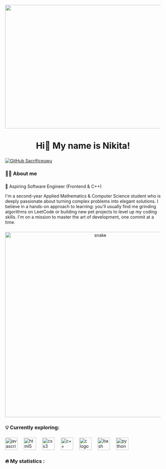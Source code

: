 <br clear="both">

<div align="center">
  <img height="400" width="800" src="https://i.imgur.com/9WgJg0G.gif"  />
</div>

###

<h1 align="center">Hi👋 My name is Nikita!</h1>

###

[![GitHub Sacrificeuwu](https://img.shields.io/github/followers/thaiane?label=follow&style=social)](https://github.com/Sacrificeuwu)

###

<h3 align="left">👩‍💻 About me</h3>

###

<p align="left">🚀 Aspiring Software Engineer (Frontend & C++)

I'm a second-year Applied Mathematics & Computer Science student who is deeply passionate about turning complex problems into elegant solutions. I believe in a hands-on approach to learning: you'll usually find me grinding algorithms on LeetCode or building new pet projects to level up my coding skills. I'm on a mission to master the art of development, one commit at a time.</p>

###

<p align="center">
 <img width="600" src="assets/github-snake.svg" alt="snake"/>
</p>

###

<h3 align="left">💡 Currently exploring:</h3>

###

<div align="left">
  <img src="https://cdn.jsdelivr.net/gh/devicons/devicon/icons/javascript/javascript-original.svg" height="40" alt="javascript logo"  />
  <img width="12" />
  <img src="https://cdn.jsdelivr.net/gh/devicons/devicon/icons/html5/html5-original.svg" height="40" alt="html5 logo"  />
  <img width="12" />
  <img src="https://cdn.jsdelivr.net/gh/devicons/devicon/icons/css3/css3-original.svg" height="40" alt="css3 logo"  />
  <img width="12" />
  <img src="https://icon.icepanel.io/Technology/svg/C%2B%2B-%28CPlusPlus%29.svg" height="40" alt="c++ logo"  />
  <img width="12" />
  <img src="https://icon.icepanel.io/Technology/svg/C.svg" height="40" alt="c logo"  />
  <img width="12" />
  <img src="https://cdn.simpleicons.org/gnubash/4EAA25" height="40" alt="bash logo"  />
  <img width="12" />
  <img src="https://skillicons.dev/icons?i=py" height="40" alt="python logo"  />
  <img width="12" />
</div>

###

<h3 align="left">🔥   My statistics :</h3>

###


###
